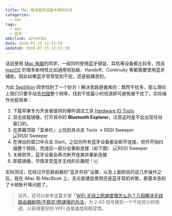 ```yaml
---
title: Mac 解决蓝牙设备卡顿的方法
categories:
  - mac
tags:
  - mac
  - 蓝牙
abbrlink: a27e07b1
date: 2018-07-15 12:51:58
updated: 2018-07-15 12:51:58
---
```


话说使用 [Mac 电脑](https://www.iplaysoft.com/go/mac)的同学，一般同时使用蓝牙键鼠、耳机等设备都比较多，而且 [macOS](https://www.iplaysoft.com/os/mac-platform) 的很多新特性比如通用剪贴板、Handoff、Continuity 等都需要使用蓝牙辅助，因此如果蓝牙常常受到干扰，还是挺痛苦的。

<!-- more -->

为此 [Septillion](https://www.septillion.cn/archives/2344) 同学找到了一个妙方！解决思路是酱紫的：既然干扰多，那么理论上我们只要手动去[扫描](https://www.iplaysoft.com/tag/%E6%89%AB%E6%8F%8F)整个频率，找到干扰最小的信道即可避免被干扰了。实际操作也挺简单：

1.  下载苹果专为开发者提供的硬件调试工具 [Hardware IO Tools](https://dl.iplaysoft.com/files/4447.html)
2.  双击挂载镜像，打开其中的 **Bluetooth Explorer**，注意这时是不会出现任何窗口的。
3.  在屏幕顶部「菜单栏」上找到并点击 Tools -> RSSI Sweeper
    ![RSSI Sweeper](https://ws2.sinaimg.cn/large/006tKfTcly1ftaglp65f1j30hl0cfq52.jpg)
4.  在弹出的窗口中点击 Start，之后你所有蓝牙设备都会断开连接，软件开始扫描整个频段，完成后一部分会重新连接（如下图）
    ![RSSI Sweeper](https://ws4.sinaimg.cn/large/006tKfTcly1ftaglxnslbj30iu0dgdhr.jpg)
5.  关掉软件，蓝牙设备会再次断开连接并重新连接
6.  卸载镜像，尽情享受蓝牙无线的乐趣吧！￼

实际测试，在经过开启路由器的“蓝牙共存”设置，以及上面刚说的这几步操作之后，我在 iMac 和 MacBook 上，无论是键鼠使用还是蓝牙耳机听歌，都基本告别了卡顿断开等问题了。

> 另外，还可以参考这篇文章「[WiFi 无线上网速度慢怎么办？几招解决无线路由器断网/不稳定/网速慢的办法](https://www.iplaysoft.com/wifi-slow-solution.html)」为 2.4G 信号换到一个干扰较少的信道，以获得更好的 WIFI 连接速度和稳定性。

[mac 解决蓝牙设备卡顿的方法]: https://www.iplaysoft.com/fix-bluetooth-interference.html
